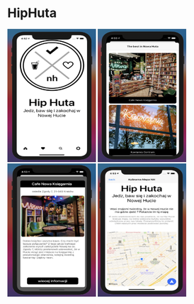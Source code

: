 # HipHuta

<img src="HipHuta.1.png" width="200" height="300" >

<img src="HipHuta.2.png" width="200" height="300" >

<img src="HipHuta.3.png" width="200" height="300" >

<img src="HipHuta.4.png" width="200" height="300" >
